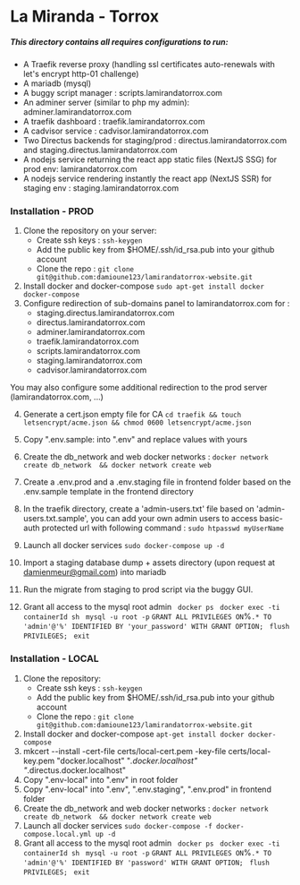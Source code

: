 # La Miranda - Torrox
##### This directory contains all requires configurations to run:
 - A Traefik reverse proxy (handling ssl certificates auto-renewals with let's encrypt http-01 challenge)
 - A mariadb (mysql)
 - A buggy script manager : scripts.lamirandatorrox.com
 - An adminer server (similar to php my admin): adminer.lamirandatorrox.com
 - A traefik dashboard : traefik.lamirandatorrox.com
 - A cadvisor service : cadvisor.lamirandatorrox.com
 - Two Directus backends for staging/prod : directus.lamirandatorrox.com and staging.directus.lamirandatorrox.com
 - A nodejs service returning the react app static files (NextJS SSG) for prod env: lamirandatorrox.com
 - A nodejs service rendering instantly the react app (NextJS SSR) for staging env : staging.lamirandatorrox.com
 
 ### Installation - PROD
1. Clone the repository on your server:
    - Create ssh keys : `ssh-keygen`
    - Add the public key from $HOME/.ssh/id_rsa.pub into your github account
    - Clone the repo : `git clone git@github.com:damioune123/lamirandatorrox-website.git`
2. Install docker and docker-compose 
`sudo apt-get install docker docker-compose `
3. Configure redirection of sub-domains panel to lamirandatorrox.com for :
      - staging.directus.lamirandatorrox.com
      - directus.lamirandatorrox.com
      - adminer.lamirandatorrox.com
      - traefik.lamirandatorrox.com
      - scripts.lamirandatorrox.com
      - staging.lamirandatorrox.com
      - cadvisor.lamirandatorrox.com
  
  You may also configure some additional redirection to the prod server (lamirandatorrox.com, ...)

4. Generate a cert.json empty file for CA 
 `cd traefik && touch letsencrypt/acme.json && chmod 0600 letsencrypt/acme.json`

5. Copy ".env.sample:  into ".env" and replace values with yours
6. Create the db_network and web docker networks :
 `docker network create db_network  && docker network create web`

7. Create a .env.prod and a .env.staging file in frontend folder based on the .env.sample template in the frontend directory
8. In the traefik directory, create a 'admin-users.txt' file based on 'admin-users.txt.sample', you can add your own admin users to access basic-auth protected url with following command :
 `sudo htpasswd myUserName`
9. Launch all docker services
 `sudo docker-compose up -d `
10. Import a staging database dump + assets directory (upon request at damienmeur@gmail.com) into mariadb
11. Run the migrate from staging to prod script via the buggy GUI.
12. Grant all access to the mysql root admin
   ` docker ps`
   ` docker exec -ti containerId sh`
   ` mysql -u root -p`
   ` GRANT ALL PRIVILEGES ON `%`.* TO 'admin'@'%' IDENTIFIED BY 'your_password' WITH GRANT OPTION;`
   ` flush PRIVILEGES;`
   ` exit`

### Installation - LOCAL
1. Clone the repository:
    - Create ssh keys : `ssh-keygen`
    - Add the public key from $HOME/.ssh/id_rsa.pub into your github account
    - Clone the repo : `git clone git@github.com:damioune123/lamirandatorrox-website.git`
2. Install docker and docker-compose
   `apt-get install docker docker-compose `
3. mkcert --install -cert-file certs/local-cert.pem -key-file certs/local-key.pem "docker.localhost" "*.docker.localhost" "*.directus.docker.localhost"
4. Copy ".env-local" into ".env" in root folder
5. Copy ".env-local" into ".env", ".env.staging", ".env.prod" in frontend folder
6. Create the db_network and web docker networks :
   `docker network create db_network  && docker network create web`
7. Launch all docker services
   `sudo docker-compose -f docker-compose.local.yml up -d `
8. Grant all access to the mysql root admin
   ` docker ps`
   ` docker exec -ti containerId sh`
   ` mysql -u root -p`
   ` GRANT ALL PRIVILEGES ON `%`.* TO 'admin'@'%' IDENTIFIED BY 'password' WITH GRANT OPTION;`
   ` flush PRIVILEGES;`
   ` exit`
